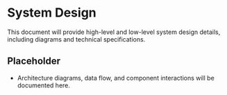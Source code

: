 # System Design

This document will provide high-level and low-level system design details, including diagrams and technical specifications.

## Placeholder

- Architecture diagrams, data flow, and component interactions will be documented here.
